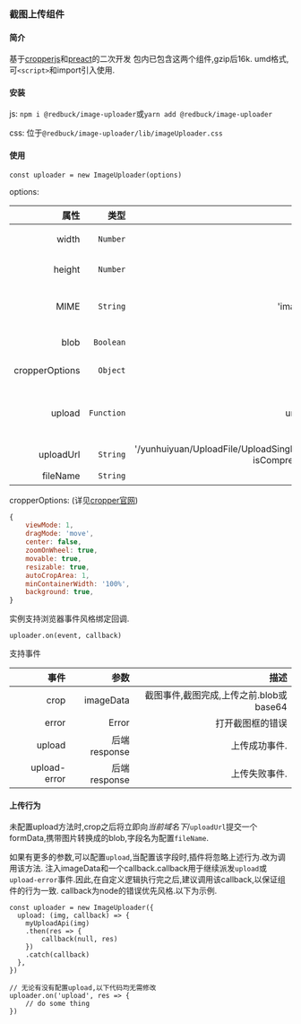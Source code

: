 ### 截图上传组件

#### 简介
基于[cropperjs](https://github.com/fengyuanchen/cropperjs)和[preact](https://preactjs.com/)的二次开发
包内已包含这两个组件,gzip后16k.
umd格式,可`<script>`和import引入使用.


#### 安装
js: `npm i @redbuck/image-uploader`或`yarn add @redbuck/image-uploader`

css: 位于`@redbuck/image-uploader/lib/imageUploader.css`

#### 使用
```
const uploader = new ImageUploader(options)
```

options:

属性 | 类型 | 默认值|描述
--:|--:|--:|--:
width| `Number` | 100|截图框及输出尺寸
height| `Number` | 100|截图框及输出尺寸
MIME| `String` | 'image/png'|输出及上传返回图片格式
blob|`Boolean`|false|crop派发blob
cropperOptions| `Object` | 见下方|cropperjs的配置
upload|`Function`| undefined|自定义上传回调(覆盖内置上传逻辑)
uploadUrl|`String`| '/yunhuiyuan/UploadFile/UploadSingleImage?isCompress=true'|上传路径
fileName|`String`|'imgFile'|图片字段

cropperOptions: (详见[cropper官网](https://fengyuanchen.github.io/cropperjs/))
```javascript
{
    viewMode: 1,
    dragMode: 'move',
    center: false,
    zoomOnWheel: true,
    movable: true,
    resizable: true,
    autoCropArea: 1,
    minContainerWidth: '100%',
    background: true,
}
```
实例支持浏览器事件风格绑定回调.
```
uploader.on(event, callback)
```
支持事件

事件|参数|描述
--:|--:|--:|
crop|imageData|截图事件,截图完成,上传之前.blob或base64
error|Error|打开截图框的错误
upload|后端response|上传成功事件.
upload-error|后端response|上传失败事件.

#### 上传行为
未配置upload方法时,crop之后将立即向*当前域名下*/`uploadUrl`提交一个formData,携带图片转换成的blob,字段名为配置`fileName`.

如果有更多的参数,可以配置`upload`,当配置该字段时,插件将忽略上述行为.改为调用该方法.
注入imageData和一个callback.callback用于继续派发`upload`或`upload-error`事件.因此,在自定义逻辑执行完之后,建议调用该callback,以保证组件的行为一致.
callback为node的错误优先风格.以下为示例.
```
const uploader = new ImageUploader({
  upload: (img, callback) => {
    myUploadApi(img)
    .then(res => {
        callback(null, res)
    })
    .catch(callback)
  },
})

// 无论有没有配置upload,以下代码均无需修改
uploader.on('upload', res => {
    // do some thing
})
```


